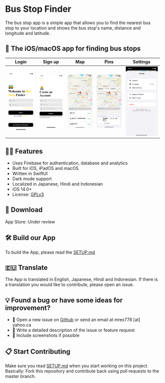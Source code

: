 # Bus Stop Finder

The bus stop app is a simple app that allows you to find the nearest bus stop to your location and shows the bus stop's name, distance and longitude and latitude.

## 📱 The iOS/macOS app for finding bus stops

| Login  | Sign up   | Map    | Pins  | Settings  |
| ------------ | ------------ | ------------ | -------------- | ----------- |
| ![Login](Images/en_01.png) | ![Sign up](Images/en_02.png) | ![Map](Images/en_03.png) | ![Pins](Images/en_04.png) | ![Login](Images/en_05.png) |

## 🧙‍♂️ Features

* Uses Firebase for authentication, database and analytics
* Built for iOS, iPadOS and macOS
* Written in SwiftUI
* Dark mode support
* Localized in Japanese, Hindi and Indonesian
* iOS 14.0+
* License: [GPLv3](https://github.com/iarata/bus-stop-finder/LICENSE)

## 🤳 Download

App Store: Under review

## 🛠 Build our App

To build the App, please read the [SETUP.md](https://github.com/iarata/bus-stop-finder/blob/master/SETUP.md)

## 🇪🇺 Translate

The App is translated in English, Japanese, Hindi and Indonesian. If there is a translation you would like to contribute, please open an issue.

## 💡 Found a bug or have some ideas for improvement?

* 💬 Open a new issue on [Github](https://github.com/iarata/bus-stop-finder/issues/new) or send an email at mrex778 [at] yahoo.ca
* 📝 Write a detailed description of the issue or feature request
* 📌 Include screenshots if possible

## 📋 Start Contributing

Make sure you read [SETUP.md](https://github.com/iarata/bus-stop-finder/blob/master/SETUP.md) when you start working on this project. Basically: Fork this repository and contribute back using pull requests to the master branch.
